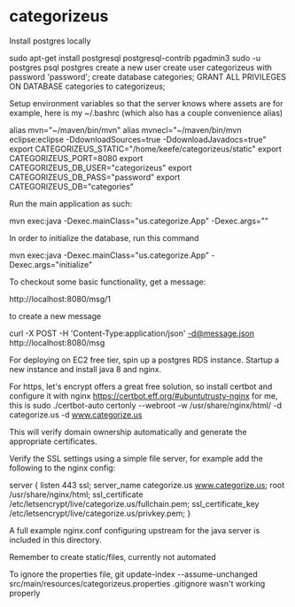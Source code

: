 # categorizeus


Install postgres locally

 sudo apt-get install postgresql postgresql-contrib pgadmin3
sudo -u postgres psql postgres
create a new user
create user categorizeus with password 'password';
create database categories;
GRANT ALL PRIVILEGES ON DATABASE categories to categorizeus;

Setup environment variables so that the server knows where assets are
for example, here is my ~/.bashrc (which also has a couple convenience alias)

alias mvn="~/maven/bin/mvn"
alias mvnecl="~/maven/bin/mvn eclipse:eclipse -DdownloadSources=true -DdownloadJavadocs=true"
export CATEGORIZEUS_STATIC="/home/keefe/categorizeus/static"
export CATEGORIZEUS_PORT=8080
export CATEGORIZEUS_DB_USER="categorizeus"
export CATEGORIZEUS_DB_PASS="password"
export CATEGORIZEUS_DB="categories"


Run the main application as such:

 mvn exec:java -Dexec.mainClass="us.categorize.App" -Dexec.args=""

In order to initialize the database, run this command

 mvn exec:java -Dexec.mainClass="us.categorize.App" -Dexec.args="initialize"


To checkout some basic functionality, get a message:

http://localhost:8080/msg/1

to create a new message


 curl -X POST -H 'Content-Type:application/json' -d@message.json http://localhost:8080/msg
 
 For deploying on EC2 free tier, spin up a postgres RDS instance. 
 Startup a new instance and install java 8 and nginx. 
 
 For https, let's encrypt offers a great free solution, so install certbot and configure it with nginx
 https://certbot.eff.org/#ubuntutrusty-nginx
 for me, this is 
 sudo ./certbot-auto certonly --webroot -w /usr/share/nginx/html/ -d categorize.us -d www.categorize.us 
 
 This will verify domain ownership automatically and generate the appropriate certificates. 
 
 Verify the SSL settings using a simple file server, for example add the following to the nginx config:
 
 server {
    listen 443 ssl;
    server_name categorize.us www.categorize.us;
    root /usr/share/nginx/html;
    ssl_certificate /etc/letsencrypt/live/categorize.us/fullchain.pem;
    ssl_certificate_key /etc/letsencrypt/live/categorize.us/privkey.pem;
}

A full example nginx.conf configuring upstream for the java server is included in this directory. 
 
 Remember to create static/files, currently not automated

To ignore the properties file, 
git update-index --assume-unchanged src/main/resources/categorizeus.properties
.gitignore wasn't working properly
